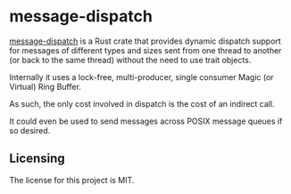# message-dispatch

[message-dispatch] is a Rust crate that provides dynamic dispatch support for messages of different types and sizes sent from one thread to another (or back to the same thread) without the need to use trait objects.

Internally it uses a lock-free, multi-producer, single consumer Magic (or Virtual) Ring Buffer.

As such, the only cost involved in dispatch is the cost of an indirect call.

It could even be used to send messages across POSIX message queues if so desired.


## Licensing

The license for this project is MIT.

[message-dispatch]: https://github.com/lemonrock/message-dispatch "message-dispatch GitHub page"
